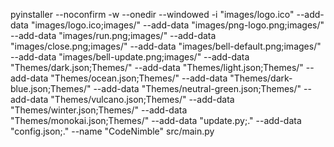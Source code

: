 pyinstaller --noconfirm -w --onedir --windowed -i "images/logo.ico" --add-data "images/logo.ico;images/" --add-data "images/png-logo.png;images/" --add-data "images/run.png;images/" --add-data "images/close.png;images/" --add-data "images/bell-default.png;images/" --add-data "images/bell-update.png;images/" --add-data "Themes/dark.json;Themes/" --add-data "Themes/light.json;Themes/" --add-data "Themes/ocean.json;Themes/" --add-data "Themes/dark-blue.json;Themes/" --add-data "Themes/neutral-green.json;Themes/" --add-data "Themes/vulcano.json;Themes/" --add-data "Themes/winter.json;Themes/" --add-data "Themes/monokai.json;Themes/" --add-data "update.py;." --add-data "config.json;." --name "CodeNimble" src/main.py